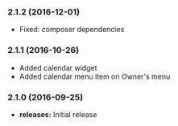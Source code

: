### 2.1.2 (2016-12-01)
- Fixed: composer dependencies

### 2.1.1 (2016-10-26)
- Added calendar widget
- Added calendar menu item on Owner's menu

### 2.1.0 (2016-09-25)
* **releases:** Initial release



